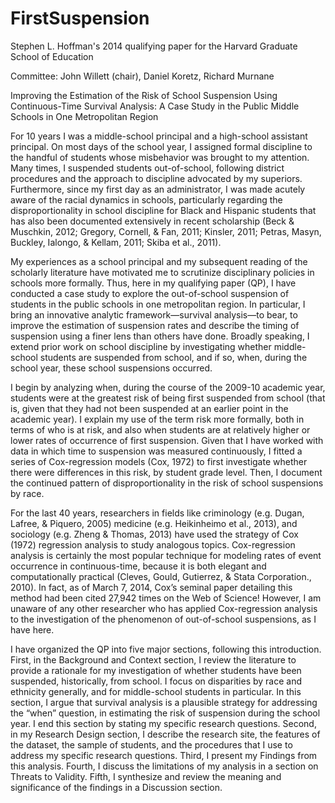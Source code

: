 # FirstSuspension

Stephen L. Hoffman's 2014 qualifying paper for the Harvard Graduate School of Education
 
Committee: John Willett (chair), Daniel Koretz, Richard Murnane
 
Improving the Estimation of the Risk of School Suspension Using Continuous-Time Survival Analysis: 
A Case Study in the Public Middle Schools in One Metropolitan Region

For 10 years I was a middle-school principal and a high-school assistant principal. On most days of the school year, I assigned formal discipline to the handful of students whose misbehavior was brought to my attention. Many times, I suspended students out-of-school, following district procedures and the approach to discipline advocated by my superiors. Furthermore, since my first day as an administrator, I was made acutely aware of the racial dynamics in schools, particularly regarding the disproportionality in school discipline for Black and Hispanic students that has also been documented extensively in recent scholarship (Beck & Muschkin, 2012; Gregory, Cornell, & Fan, 2011; Kinsler, 2011; Petras, Masyn, Buckley, Ialongo, & Kellam, 2011; Skiba et al., 2011).

My experiences as a school principal and my subsequent reading of the scholarly literature have motivated me to scrutinize disciplinary policies in schools more formally. Thus, here in my qualifying paper (QP), I have conducted a case study to explore the out-of-school suspension of students in the public schools in one metropolitan region. In particular, I bring an innovative analytic framework—survival analysis—to bear, to improve the estimation of suspension rates and describe the timing of suspension using a finer lens than others have done. Broadly speaking, I extend prior work on school discipline by investigating whether middle-school students are suspended from school, and if so, when, during the school year, these school suspensions occurred. 

I begin by analyzing when, during the course of the 2009-10 academic year, students were at the greatest risk of being first suspended from school (that is, given that they had not been suspended at an earlier point in the academic year). I explain my use of the term risk more formally, both in terms of who is at risk, and also when students are at relatively higher or lower rates of occurrence of first suspension. Given that I have worked with data in which time to suspension was measured continuously, I fitted a series of Cox-regression models (Cox, 1972) to first investigate whether there were differences in this risk, by student grade level. Then, I document the continued pattern of disproportionality in the risk of school suspensions by race. 

For the last 40 years, researchers in fields like criminology (e.g. Dugan, Lafree, & Piquero, 2005) medicine (e.g. Heikinheimo et al., 2013), and sociology (e.g. Zheng & Thomas, 2013) have used the strategy of Cox (1972) regression analysis to study analogous topics. Cox-regression analysis is certainly the most popular technique for modeling rates of event occurrence in continuous-time, because it is both elegant and computationally practical (Cleves, Gould, Gutierrez, & Stata Corporation., 2010). In fact, as of March 7, 2014, Cox’s seminal paper detailing this method had been cited 27,942 times on the Web of Science! However, I am unaware of any other researcher who has applied Cox-regression analysis to the investigation of the phenomenon of out-of-school suspensions, as I have here. 

I have organized the QP into five major sections, following this introduction. First, in the Background and Context section, I review the literature to provide a rationale for my investigation of whether students have been suspended, historically, from school. I focus on disparities by race and ethnicity generally, and for middle-school students in particular. In this section, I argue that survival analysis is a plausible strategy for addressing the “when” question, in estimating the risk of suspension during the school year. I end this section by stating my specific research questions. Second, in my Research Design section, I describe the research site, the features of the dataset, the sample of students, and the procedures that I use to address my specific research questions. Third, I present my Findings from this analysis. Fourth, I discuss the limitations of my analysis in a section on Threats to Validity. Fifth, I synthesize and review the meaning and significance of the findings in a Discussion section. 

